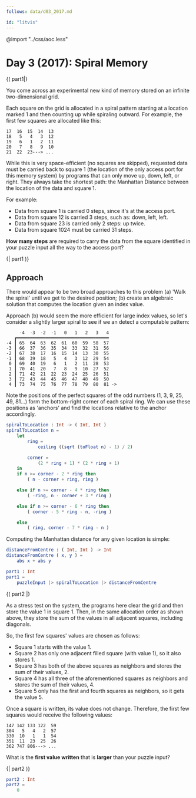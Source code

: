 ```yaml
---
follows: data/d03_2017.md

id: "litvis"
---
```


@import "../css/aoc.less"

# Day 3 (2017): Spiral Memory

{( part1|}

You come across an experimental new kind of memory stored on an infinite two-dimensional grid.

Each square on the grid is allocated in a spiral pattern starting at a location marked 1 and then counting up while spiraling outward. For example, the first few squares are allocated like this:

    17  16  15  14  13
    18   5   4   3  12
    19   6   1   2  11
    20   7   8   9  10
    21  22  23---> ...

While this is very space-efficient (no squares are skipped), requested data must be carried back to square 1 (the location of the only access port for this memory system) by programs that can only move up, down, left, or right. They always take the shortest path: the Manhattan Distance between the location of the data and square 1.

For example:

- Data from square 1 is carried 0 steps, since it's at the access port.
- Data from square 12 is carried 3 steps, such as: down, left, left.
- Data from square 23 is carried only 2 steps: up twice.
- Data from square 1024 must be carried 31 steps.

**How many steps** are required to carry the data from the square identified in your puzzle input all the way to the access port?

{| part1 )}

## Approach

There would appear to be two broad approaches to this problem (a) 'Walk the spiral' until we get to the desired position; (b) create an algebraic solution that computes the location given an index value.

Approach (b) would seem the more efficient for large index values, so let's consider a slightly larger spiral to see if we an detect a computable pattern:

         -4  -3  -2  -1   0   1   2   3   4
       ┏━━━━━━━━━━━━━━━━━━━━━━━━━━━━━━━━━━━
    -4 ┃ 65  64  63  62  61  60  59  58  57
    -3 ┃ 66  37  36  35  34  33  32  31  56
    -2 ┃ 67  38  17  16  15  14  13  30  55
    -1 ┃ 68  39  18   5   4   3  12  29  54
     0 ┃ 69  40  19   6   1   2  11  28  53
     1 ┃ 70  41  20   7   8   9  10  27  52
     2 ┃ 71  42  21  22  23  24  25  26  51
     3 ┃ 72  43  44  45  46  47  48  49  50
     4 ┃ 73  74  75  76  77  78  79  80  81 ->

Note the positions of the perfect squares of the odd numbers (1, 3, 9, 25, 49, 81...) form the bottom-right corner of each spiral ring. We can use these positions as 'anchors' and find the locations relative to the anchor accordingly.

```elm {l}
spiralToLocation : Int -> ( Int, Int )
spiralToLocation n =
    let
        ring =
            ceiling ((sqrt (toFloat n) - 1) / 2)

        corner =
            (2 * ring + 1) * (2 * ring + 1)
    in
    if n >= corner - 2 * ring then
        ( n - corner + ring, ring )

    else if n >= corner - 4 * ring then
        ( -ring, n - corner + 3 * ring )

    else if n >= corner - 6 * ring then
        ( corner - 5 * ring - n, -ring )

    else
        ( ring, corner - 7 * ring - n )
```

Computing the Manhattan distance for any given location is simple:

```elm {l}
distanceFromCentre : ( Int, Int ) -> Int
distanceFromCentre ( x, y ) =
    abs x + abs y
```

```elm {l r}
part1 : Int
part1 =
    puzzleInput |> spiralToLocation |> distanceFromCentre
```

{( part2 |}

As a stress test on the system, the programs here clear the grid and then store the value 1 in square 1. Then, in the same allocation order as shown above, they store the sum of the values in all adjacent squares, including diagonals.

So, the first few squares' values are chosen as follows:

- Square 1 starts with the value 1.
- Square 2 has only one adjacent filled square (with value 1), so it also stores 1.
- Square 3 has both of the above squares as neighbors and stores the sum of their values, 2.
- Square 4 has all three of the aforementioned squares as neighbors and stores the sum of their values, 4.
- Square 5 only has the first and fourth squares as neighbors, so it gets the value 5.

Once a square is written, its value does not change. Therefore, the first few squares would receive the following values:

    147 142 133 122  59
    304   5   4   2  57
    330  10   1   1  54
    351  11  23  25  26
    362 747 806---> ...

What is the **first value written** that is **larger** than your puzzle input?

{| part2 )}

```elm {l r}
part2 : Int
part2 =
    0
```
